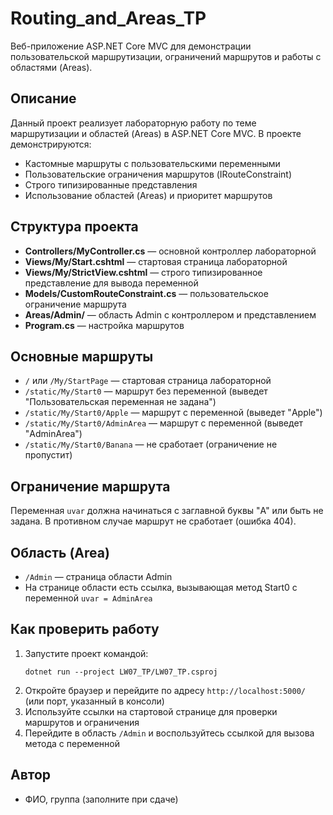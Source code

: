 # Routing_and_Areas_TP

Веб-приложение ASP.NET Core MVC для демонстрации пользовательской маршрутизации, ограничений маршрутов и работы с областями (Areas).

## Описание

Данный проект реализует лабораторную работу по теме маршрутизации и областей (Areas) в ASP.NET Core MVC. В проекте демонстрируются:
- Кастомные маршруты с пользовательскими переменными
- Пользовательские ограничения маршрутов (IRouteConstraint)
- Строго типизированные представления
- Использование областей (Areas) и приоритет маршрутов

## Структура проекта
- **Controllers/MyController.cs** — основной контроллер лабораторной
- **Views/My/Start.cshtml** — стартовая страница лабораторной
- **Views/My/StrictView.cshtml** — строго типизированное представление для вывода переменной
- **Models/CustomRouteConstraint.cs** — пользовательское ограничение маршрута
- **Areas/Admin/** — область Admin с контроллером и представлением
- **Program.cs** — настройка маршрутов

## Основные маршруты
- `/` или `/My/StartPage` — стартовая страница лабораторной
- `/static/My/Start0` — маршрут без переменной (выведет "Пользовательская переменная не задана")
- `/static/My/Start0/Apple` — маршрут с переменной (выведет "Apple")
- `/static/My/Start0/AdminArea` — маршрут с переменной (выведет "AdminArea")
- `/static/My/Start0/Banana` — не сработает (ограничение не пропустит)

## Ограничение маршрута
Переменная `uvar` должна начинаться с заглавной буквы "A" или быть не задана. В противном случае маршрут не сработает (ошибка 404).

## Область (Area)
- `/Admin` — страница области Admin
- На странице области есть ссылка, вызывающая метод Start0 с переменной `uvar = AdminArea`

## Как проверить работу
1. Запустите проект командой:
   ```
   dotnet run --project LW07_TP/LW07_TP.csproj
   ```
2. Откройте браузер и перейдите по адресу `http://localhost:5000/` (или порт, указанный в консоли)
3. Используйте ссылки на стартовой странице для проверки маршрутов и ограничения
4. Перейдите в область `/Admin` и воспользуйтесь ссылкой для вызова метода с переменной

## Автор
- ФИО, группа (заполните при сдаче) 